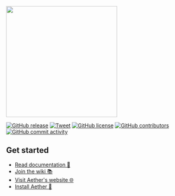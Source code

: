 <a href="https://aetherc.vercel.app">
  <img src="https://repository-images.githubusercontent.com/861590433/64501334-7c1d-4e2b-8ce6-d659bac3be2a" width="300px">
</a>

[![GitHub release](https://img.shields.io/github/release/platane/snk.svg?style=flat-square)](https://github.com/The-baremetal/Aether2/releases/latest) [![Tweet](https://img.shields.io/twitter/url/http/shields.io.svg?style=social)](https://twitter.com/intent/tweet?text=I%20Just%20Found%20This%20Named%20Aether&url=https://github.com/The-baremetal/Aether2&hashtags=coding,programming,programminglanguage,aether,aetherlang,project,fyp)
[![GitHub license](https://img.shields.io/github/license/The-baremetal/Aether2)](https://github.com/The-baremetal/Aether2/blob/master/LICENSE)
[![GitHub contributors](https://img.shields.io/github/contributors/The-baremetal/Aether2)](https://github.com/The-baremetal/Aether2/graphs/contributors)
[![GitHub commit activity](https://img.shields.io/github/commit-activity/m/The-baremetal/Aether2)](https://github.com/The-baremetal/Aether2/commits)

## Get started
- [Read documentation 📖](https://github.com/The-baremetal/Aether2/blob/main/docs)
- [Join the wiki 📚](https://github.com/The-baremetal/Aether2/wiki)
- [Visit Aether's website 🌐](https://aetherc.vercel.app)
- [Install Aether 🔽](https://aetherc.vercel.app/downloads)
